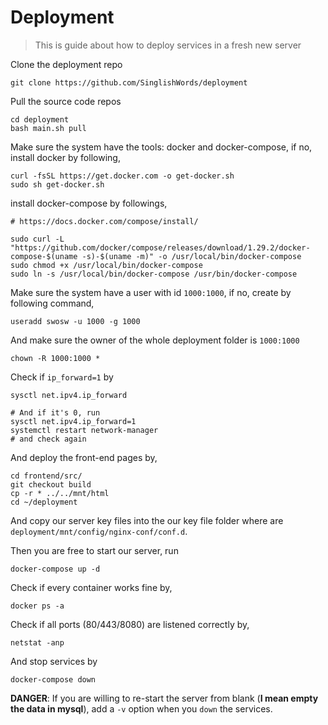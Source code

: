 # Deployment

>  This is guide about how to deploy services in a fresh new server



Clone the deployment repo

```
git clone https://github.com/SinglishWords/deployment
```

Pull the source code repos

```
cd deployment
bash main.sh pull
```

Make sure the system have the tools: docker and docker-compose, if no, install docker by following,

```
curl -fsSL https://get.docker.com -o get-docker.sh
sudo sh get-docker.sh
```

install docker-compose by followings,

```
# https://docs.docker.com/compose/install/

sudo curl -L "https://github.com/docker/compose/releases/download/1.29.2/docker-compose-$(uname -s)-$(uname -m)" -o /usr/local/bin/docker-compose
sudo chmod +x /usr/local/bin/docker-compose
sudo ln -s /usr/local/bin/docker-compose /usr/bin/docker-compose
```

Make sure the system have a user with id `1000:1000`, if no, create by following command,

```
useradd swosw -u 1000 -g 1000
```

And make sure the owner of the whole deployment folder is `1000:1000`

```
chown -R 1000:1000 *
```

Check if `ip_forward=1` by 

```
sysctl net.ipv4.ip_forward

# And if it's 0, run
sysctl net.ipv4.ip_forward=1
systemctl restart network-manager
# and check again
```



And deploy the front-end pages by,

```
cd frontend/src/
git checkout build
cp -r * ../../mnt/html
cd ~/deployment
```

And copy our server key files into the our key file folder where are `deployment/mnt/config/nginx-conf/conf.d`. 



Then you are free to start our server, run

```
docker-compose up -d
```

Check if every container works fine by,

```
docker ps -a
```

Check if all ports (80/443/8080) are listened correctly by,

```
netstat -anp
```



And stop services by

```
docker-compose down
```

**DANGER**: If you are willing to re-start the server from blank (**I mean empty the data in mysql**), add a `-v` option when you `down` the services.